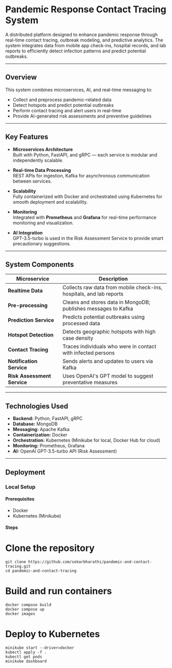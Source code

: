 # Pandemic Response Contact Tracing System

A distributed platform designed to enhance pandemic response through real-time contact tracing, outbreak modeling, and predictive analytics. The system integrates data from mobile app check-ins, hospital records, and lab reports to efficiently detect infection patterns and predict potential outbreaks.

---

##  Overview

This system combines microservices, AI, and real-time messaging to:

- Collect and preprocess pandemic-related data
- Detect hotspots and predict potential outbreaks
- Perform contact tracing and alert users in real-time
- Provide AI-generated risk assessments and preventive guidelines

---

##  Key Features

- **Microservices Architecture**  
  Built with Python, FastAPI, and gRPC — each service is modular and independently scalable.

- **Real-time Data Processing**  
  REST APIs for ingestion, Kafka for asynchronous communication between services.

- **Scalability**  
  Fully containerized with Docker and orchestrated using Kubernetes for smooth deployment and scalability.

- **Monitoring**  
  Integrated with **Prometheus** and **Grafana** for real-time performance monitoring and visualization.

- **AI Integration**  
  GPT-3.5-turbo is used in the Risk Assessment Service to provide smart precautionary suggestions.

---

##  System Components

| Microservice               | Description                                                                 |
|----------------------------|-----------------------------------------------------------------------------|
| **Realtime Data**          | Collects raw data from mobile check-ins, hospitals, and lab reports         |
| **Pre-processing**         | Cleans and stores data in MongoDB; publishes messages to Kafka              |
| **Prediction Service**     | Predicts potential outbreaks using processed data                           |
| **Hotspot Detection**      | Detects geographic hotspots with high case density                          |
| **Contact Tracing**        | Traces individuals who were in contact with infected persons                |
| **Notification Service**   | Sends alerts and updates to users via Kafka                                 |
| **Risk Assessment Service**| Uses OpenAI's GPT model to suggest preventative measures                    |

---

## Technologies Used

- **Backend:** Python, FastAPI, gRPC
- **Database:** MongoDB
- **Messaging:** Apache Kafka
- **Containerization:** Docker
- **Orchestration:** Kubernetes (Minikube for local, Docker Hub for cloud)
- **Monitoring:** Prometheus, Grafana
- **AI:** OpenAI GPT-3.5-turbo API (Risk Assessment)

---

## Deployment

### Local Setup

#### Prerequisites
- Docker
- Kubernetes (Minikube)
  
#### Steps


# Clone the repository
    git clone https://github.com/sekarbharathi/pandemic-and-contact-tracing.git
    cd pandemic-and-contact-tracing

# Build and run containers 
    docker compose build
    docker compose up
    docker images

# Deploy to Kubernetes 
    minikube start --driver=docker
    kubectl apply -f .
    kubectl get pods
    minikube dashboard


